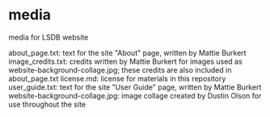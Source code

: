 # media
media for LSDB website 

about_page.txt: text for the site "About" page, written by Mattie Burkert
image_credits.txt: credits written by Mattie Burkert for images used as website-background-collage.jpg; these credits are also included in about_page.txt
license.md: license for materials in this repository
user_guide.txt: text for the site "User Guide" page, written by Mattie Burkert
website-background-collage.jpg: image collage created by Dustin Olson for use throughout the site
